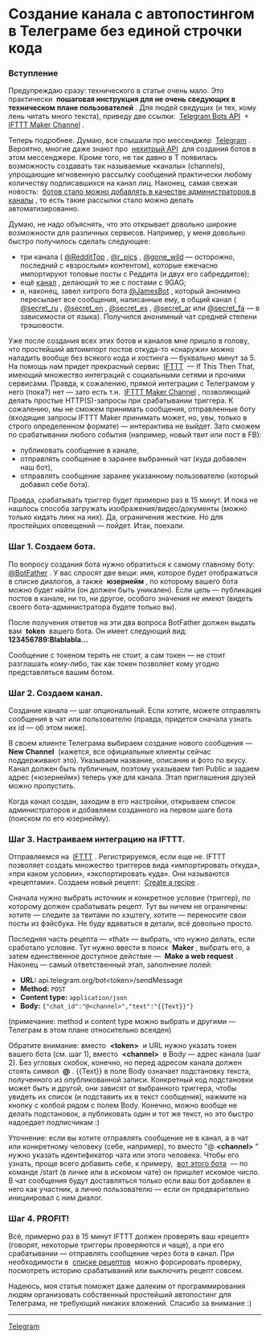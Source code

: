 # Создание канала с автопостингом в Телеграме без единой строчки кода

### Вступление

 Предупреждаю сразу: технического в статье очень мало. Это практически   **пошаговая инструкция для не очень сведующих в техническом плане пользователей**  . Для людей сведущих (и тех, кому лень читать много текста), приведу две ссылки:   [Telegram Bots API](https://core.telegram.org/bots/api)   +   [IFTTT Maker Channel](https://ifttt.com/maker)  .   
  
 Теперь подробнее. Думаю, все слышали про мессенджер   [Telegram](http://telegram.org/)  . Вероятно, многие даже знают про   [нехитрый API](https://core.telegram.org/bots/api)   для создания ботов в этом мессенджере. Кроме того, не так давно в T появилась возможность создавать так называемые «каналы» (channels), упрощающие мгновенную рассылку сообщений практически любому количеству подписавшихся на канал лиц. Наконец, самая свежая новость:   [ботов стало можно добавлять в качестве администраторов в каналы](https://twitter.com/telegram/status/659428172551856128)  , то есть такие рассылки стало можно делать автоматизированно.   
  
 Думаю, не надо объяснять, что это открывает довольно широкие возможности для различных сервисов. Например, у меня довольно быстро получилось сделать следующее:   

*   три канала ( [@RedditTop](http://telegram.me/RedditTop) , [@r\_pics](http://telegram.me/r_pics) , [@gone\_wild](http://telegram.me/gone_wild) — осторожно, последний с «взрослым» контентом), которые ежечасно импортируют топовые посты с Реддита (и двух его сабреддитов);
*   ещё [канал](http://telegram.me/hot9GAG) , делающий то же с постами с 9GAG;
*   и, наконец, завел хитрого бота [@JamesBot](http://telegram.me/JamesBot) , который анонимно пересылает все сообщения, написанные ему, в общий канал ( [@secret\_ru](http://telegram.me/secret_ru) , [@secret\_en](http://telegram.me/secret_en) , [@secret\_es](http://telegram.me/secret_es) , [@secret\_ar](http://telegram.me/secret_ar) или [@secret\_fa](http://telegram.me/secret_fa) — в зависимости от языка). Получился анонимный чат средней степени трэшовости.

  
 Уже после создания всех этих ботов и каналов мне пришло в голову, что простейший автоимпорт постов откуда-то «снаружи» можно наладить вообще без всякого кода и хостинга — буквально минут за 5. На помощь нам придет прекрасный сервис   [IFTTT](https://ifttt.com/)   — If This Then That, имеющий множество интеграций с социальными сетями и прочими сервисами. Правда, к сожалению, прямой интеграции с Телеграмом у него (пока?) нет — зато есть т.н.   [IFTTT Maker Channel](https://ifttt.com/maker)  , позволяющий делать простые HTTP(S)-запросы при срабатывании триггера. К сожалению, мы не сможем принимать сообщения, отправленные боту (входящие запросы IFTTT Maker принимать может, но, увы, только в строго определенном формате) — интерактива не выйдет. Зато сможем по срабатывании любого события (например, новый твит или пост в FB):   

*   публиковать сообщение в канале,
*   отправлять сообщение в заранее выбранный чат (куда добавлен наш бот),
*   отправлять сообщение заранее указанному пользователю (который добавил себе бота).

  
 Правда, срабатывать триггер будет примерно раз в 15 минут. И пока не нашлось способа загружать изображения/видео/документы (можно только кидать линк на них). Да, ограничения жесткие. Но для простейших оповещений — пойдет. Итак, поехали.   
  
  

### Шаг 1. Создаем бота.

  
 По вопросу создания бота нужно обратиться к самому главному боту:   [@BotFather](http://telegram.me/BotFather)  . У вас спросят две вещи: имя, которое будет отображаться в списке диалогов, а также   **юзернейм**  , по которому вашего бота можно будет найти (он должен быть уникален). Если цель — публикация постов в канале, ни то, ни другое, особого значения не имеют (видеть своего бота-администратора будете только вы).   
  
 После получения ответов на эти два вопроса BotFather должен выдать вам   **token**   вашего бота. Он имеет следующий вид:   
 **123456789:Blablabla...**   
  
 Сообщение с токеном терять не стоит, а сам токен — не стоит разглашать кому-либо, так как токен позволяет кому угодно представляться вашим ботом.   
  
  

### Шаг 2. Создаем канал.

  
 Создание канала — шаг опциональный. Если хотите, можете отправлять сообщения в чат или пользователю (правда, придется сначала узнать их id — об этом ниже).   
  
 В своем клиенте Телеграма выбираем создание нового сообщения —   **New Channel**   (кажется, все официальные клиенты сейчас поддерживают это). Указываем название, описание и фото по вкусу. Канал должен быть публичным, поэтому указываем тип Public и задаем адрес («юзернейм») теперь уже для канала. Этап приглашения друзей можно пропустить.   
  
 Когда канал создан, заходим в его настройки, открываем список администраторов и добавляем созданного на первом шаге бота (поиском по его юзернейму).   
  
  

### Шаг 3. Настраиваем интеграцию на IFTTT.

  
 Отправляемся на   [IFTTT](http://ifttt.com/)  . Регистрируемся, если еще не. IFTTT позволяет создать множество триггеров вида «импортировать откуда», «при каком условии», «экспортировать куда». Они называются «рецептами». Создаем новый рецепт:   [Create a recipe](https://ifttt.com/myrecipes/personal/new)  .   
  
 Сначала нужно выбрать источник и конкретное условие (триггер), по которому должен срабатывать рецепт. Тут вы ничем не ограничены: хотите — следите за твитами по хэштегу, хотите — переносите свои посты из фэйсбука. Не буду вдаваться в детали, всё довольно просто.   
  
 Последняя часть рецепта — «that» — выбрать, что нужно делать, если сработало условие. Тут нужно ввести в поиск   **Maker**  , выбрать его, а затем единственное доступное действие —   **Make a web request**  . Наконец — самый ответственный этап, заполнение полей:   

*    **URL:**  api.telegram.org/bot\<token\>/sendMessage
*    **Method:**  `POST` 
*    **Content type:**  `application/json` 
*    **Body:**  `{"chat_id":"@<channel>","text":"{{Text}}"}` 

  
 (примечание: method и content type можно выбрать и другими — Телеграм в этом плане относительно всеяден)   
  
 Обратите внимание: вместо   **\<token\>**   и URL нужно указать токен вашего бота (см. шаг 1), вместо   **\<channel\>**   в Body — адрес канала (шаг 2). Без угловых скобок, конечно, но перед адресом канала должен стоять символ   **@**  . {{Text}} в поле Body означает подстановку текста, полученного из опубликованной записи. Конкретный код подстановки может быть и другой, они зависят от выбранного триггера, чтобы увидеть их список (и подставить их в текст сообщения), нажмите на кнопку с колбой рядом с полем Body. Конечно, можно вообще не делать подстановок, а публиковать один и тот же текст, но это быстро надоедает подписчикам :)   
  
 Уточнение: если вы хотите отправлять сообщение не в канал, а в чат или конкретному человеку (себе, например), то вместо "@  **\<channel\>**  " нужно указать идентификатор чата или этого человека. Чтобы его узнать, проще всего добавить себе, к примеру,   [вот этого бота](http://telegram.me/MyTelegramID_bot)   — по команде /start (в личке или в искомом чате) он пришлет искомое число. В чат сообщения будут доставляться только если ваш бот добавлен в него как участник, а лично пользователю — если он предварительно инициировал с ним диалог.   
  

### Шаг 4. PROFIT!

  
 Всё, примерно раз в 15 минут IFTTT должен проверять ваш «рецепт» (говорят, некоторые триггеры проверяются и чаще), а при его срабатывании — отправлять сообщение через бота в канал. При необходимости в   [списке рецептов](https://ifttt.com/myrecipes/personal)   можно форсировать проверку, посмотреть историю срабатываний или выключить рецепт совсем.   
  
 Надеюсь, моя статья поможет даже далеким от программирования людям организовать собственный простейший автопостинг для Телеграма, не требующий никаких вложений. Спасибо за внимание :)



**********
[Telegram](/tags/Telegram.md)
